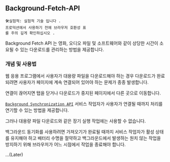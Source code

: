 ## Background-Fetch-API

```
🛠실험적: 실험적 기술 입니다 .
프로덕션에서 사용하기 전에 브라우저 호환성 표
를 주의 깊게 확인하십시오 .
```

Background Fetch API 는 영화, 오디오 파일 및 소프트웨어와 같이 상당한 시간이 소요될 수 있는 다운로드를 관리하는 방법을 제공합니다.

### 개념 및 사용법

웹 응용 프로그램에서 사용자가 대용량 파일을 다운로드해야 하는 경우 다운로드가 완료되려면 사용자가 페이지에 계속 연결되어 있어야 하는 문제가 종종 발생합니다.

연결이 끊어지면 탭을 닫거나 다운로드가 중지된 페이지에서 다른 곳으로 이동합니다.

[`Background Synchronization API`](https://developer.mozilla.org/en-US/docs/Web/API/Background_Synchronization_API) 서비스 작업자가 사용자가 연결될 때까지 처리를 연기할 수 있는 방법을 제공합니다.

그러나 대용량 파일 다운로드와 같은 장기 실행 작업에는 사용할 수 없습니다.

백그라운드 동기화를 사용하려면 가져오기가 완료될 때까지 서비스 작업자가 활성 상태를 유지해야 하고 배터리 수명을 절약하고 백그라운드에서 발생하는 원치 않는 작업을 방지하기 위해 브라우저가 어느 시점에서 작업을 종료해야 합니다.

...(Later)
